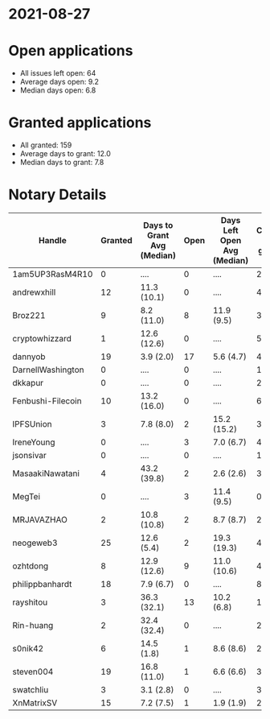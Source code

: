 2021-08-27
==========

# Open applications

- All issues left open: 64
- Average days open: 9.2
- Median days open: 6.8

# Granted applications

- All granted: 159
- Average days to grant: 12.0
- Median days to grant: 7.8

# Notary Details

| Handle            |   Granted | Days to Grant Avg (Median)   |   Open | Days Left Open Avg (Median)   |   Closed (no grant) |
|-------------------|-----------|------------------------------|--------|-------------------------------|---------------------|
| 1am5UP3RasM4R10   |         0 | ....                         |      0 | ....                          |                   2 |
| andrewxhill       |        12 | 11.3  (10.1)                 |      0 | ....                          |                  41 |
| Broz221           |         9 | 8.2  (11.0)                  |      8 | 11.9  (9.5)                   |                  36 |
| cryptowhizzard    |         1 | 12.6  (12.6)                 |      0 | ....                          |                   5 |
| dannyob           |        19 | 3.9  (2.0)                   |     17 | 5.6  (4.7)                    |                  44 |
| DarnellWashington |         0 | ....                         |      0 | ....                          |                   1 |
| dkkapur           |         0 | ....                         |      0 | ....                          |                   2 |
| Fenbushi-Filecoin |        10 | 13.2  (16.0)                 |      0 | ....                          |                  63 |
| IPFSUnion         |         3 | 7.8  (8.0)                   |      2 | 15.2  (15.2)                  |                   3 |
| IreneYoung        |         0 | ....                         |      3 | 7.0  (6.7)                    |                   4 |
| jsonsivar         |         0 | ....                         |      0 | ....                          |                  13 |
| MasaakiNawatani   |         4 | 43.2  (39.8)                 |      2 | 2.6  (2.6)                    |                  30 |
| MegTei            |         0 | ....                         |      3 | 11.4  (9.5)                   |                   0 |
| MRJAVAZHAO        |         2 | 10.8  (10.8)                 |      2 | 8.7  (8.7)                    |                   2 |
| neogeweb3         |        25 | 12.6  (5.4)                  |      2 | 19.3  (19.3)                  |                  44 |
| ozhtdong          |         8 | 12.9  (12.6)                 |      9 | 11.0  (10.6)                  |                  49 |
| philippbanhardt   |        18 | 7.9  (6.7)                   |      0 | ....                          |                  82 |
| rayshitou         |         3 | 36.3  (32.1)                 |     13 | 10.2  (6.8)                   |                  15 |
| Rin-huang         |         2 | 32.4  (32.4)                 |      0 | ....                          |                   2 |
| s0nik42           |         6 | 14.5  (1.8)                  |      1 | 8.6  (8.6)                    |                  22 |
| steven004         |        19 | 16.8  (11.0)                 |      1 | 6.6  (6.6)                    |                  39 |
| swatchliu         |         3 | 3.1  (2.8)                   |      0 | ....                          |                   3 |
| XnMatrixSV        |        15 | 7.2  (7.5)                   |      1 | 1.9  (1.9)                    |                  24 |